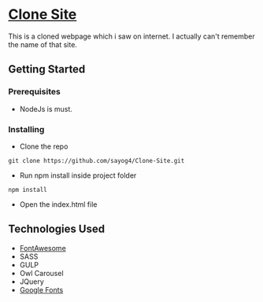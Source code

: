 # [Clone Site](https://sayog4.github.io/Clone-Site/)

This is a cloned webpage which i saw on internet. I actually can't remember the name of that site.

## Getting Started

### Prerequisites

  * NodeJs is must.

### Installing

  * Clone the repo

  ```git clone https://github.com/sayog4/Clone-Site.git```

  * Run npm install inside project folder

  `npm install`

  * Open the index.html file

## Technologies Used

  * [FontAwesome](https://fontawesome.com/)
  *  SASS
  *  GULP
  *  Owl Carousel
  *  JQuery
  *  [Google Fonts](https://fonts.google.com/)
